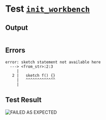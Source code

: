 # Test [`init_workbench`](../doc/tests/statement_usage.md#L332)

## Output

```,plain
```

## Errors

```,plain
error: sketch statement not available here
  ---> <from_str>:2:3
     |
   2 |   sketch f() {}
     |   ^^^^^^^^^^^^^
     |
```

## Test Result

![FAILED AS EXPECTED](../doc/tests/.test/init_workbench.png)
